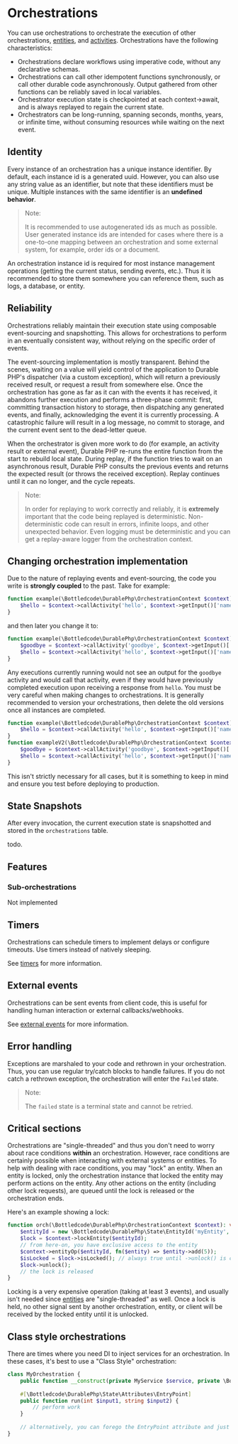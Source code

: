# Orchestrations

You can use orchestrations to orchestrate the execution of other orchestrations, [entities](entities.md),
and [activities](activities.md). Orchestrations have the following characteristics:

- Orchestrations declare workflows using imperative code, without any declarative schemas.
- Orchestrations can call other idempotent functions synchronously, or call other durable code asynchronously. Output
  gathered from other functions can be reliably saved in local variables.
- Orchestrator execution state is checkpointed at each context->await, and is always replayed to regain the current
  state.
- Orchestrators can be long-running, spanning seconds, months, years, or infinite time, without consuming resources
  while waiting on the next event.

## Identity

Every instance of an orchestration has a unique instance identifier. By default, each instance id is a generated uuid.
However, you can also use any string value as an identifier, but note that these identifiers must be unique. Multiple
instances with the same identifier is an **undefined behavior**.

> Note:
>
> It is recommended to use autogenerated ids as much as possible. User generated instance ids are intended for cases
> where there is a one-to-one mapping between an orchestration and some external system, for example, order ids or a
> document.

An orchestration instance id is required for most instance management operations (getting the current status, sending
events, etc.). Thus it is recommended to store them somewhere you can reference them, such as logs, a database, or
entity.

## Reliability

Orchestrations reliably maintain their execution state using composable event-sourcing and snapshotting. This allows for
orchestrations to perform in an eventually consistent way, without relying on the specific order of events.

The event-sourcing implementation is mostly transparent. Behind the scenes, waiting on a value will yield control of the
application to Durable PHP's dispatcher (via a custom exception), which will return a previously received result, or
request a result from somewhere else. Once the orchestration has gone as far as it can with the events it has received,
it abandons further execution and performs a three-phase commit: first, committing transaction history to storage, then
dispatching any generated events, and finally, acknowledging the event it is currently processing. A catastrophic
failure will result in a log message, no commit to storage, and the current event sent to the dead-letter queue.

When the orchestrator is given more work to do (for example, an activity result or external event), Durable PHP re-runs
the entire function from the start to rebuild local state. During replay, if the function tries to wait on an
asynchronous result, Durable PHP consults the previous events and returns the expected result (or throws the received
exception). Replay continues until it can no longer, and the cycle repeats.

> Note:
>
> In order for replaying to work correctly and reliably, it is **extremely** important that the code being replayed is
> deterministic. Non-deterministic code can result in errors, infinite loops, and other unexpected behavior. Even
> logging must be deterministic and you can get a replay-aware logger from the orchestration context.

## Changing orchestration implementation

Due to the nature of replaying events and event-sourcing, the code you write is **strongly coupled** to the past. Take
for example:

```php
function example(\Bottledcode\DurablePhp\OrchestrationContext $context): void {
    $hello = $context->callActivity('hello', $context->getInput()['name']);
}
```

and then later you change it to:

```php
function example(\Bottledcode\DurablePhp\OrchestrationContext $context): void {
    $goodbye = $context->callActivity('goodbye', $context->getInput()['name']);
    $hello = $context->callActivity('hello', $context->getInput()['name']);
}
```

Any executions currently running would not see an output for the `goodbye` activity and would call that activity, even
if they would have previously completed execution upon receiving a response from `hello`. You must be very careful when
making changes to orchestrations. It is generally recommended to version your orchestrations, then delete the old
versions once all instances are completed.

```php
function example(\Bottledcode\DurablePhp\OrchestrationContext $context): void {
    $hello = $context->callActivity('hello', $context->getInput()['name']);
}
function exampleV2(\Bottledcode\DurablePhp\OrchestrationContext $context): void {
    $goodbye = $context->callActivity('goodbye', $context->getInput()['name']);
    $hello = $context->callActivity('hello', $context->getInput()['name']);
}
```

This isn't strictly necessary for all cases, but it is something to keep in mind and ensure you test before deploying to
production.

## State Snapshots

After every invocation, the current execution state is snapshotted and stored in the `orchestrations` table.

todo.

## Features

### Sub-orchestrations

Not implemented

## Timers

Orchestrations can schedule timers to implement delays or configure timeouts. Use timers instead of natively sleeping.

See [timers](timers.md) for more information.

## External events

Orchestrations can be sent events from client code, this is useful for handling human interaction or external
callbacks/webhooks.

See [external events](external-events.md) for more information.

## Error handling

Exceptions are marshaled to your code and rethrown in your orchestration. Thus, you can use regular try/catch blocks to
handle failures. If you do not catch a rethrown exception, the orchestration will enter the `Failed` state.

> Note:
>
> The `failed` state is a terminal state and cannot be retried.

## Critical sections

Orchestrations are "single-threaded" and thus you don't need to worry about race conditions **within** an orchestration.
However, race conditions are certainly possible when interacting with external systems or entities. To help with dealing
with race conditions, you may "lock" an entity. When an entity is locked, only the orchestration instance that locked
the entity may perform actions on the entity. Any other actions on the entity (including other lock requests), are
queued until the lock is released or the orchestration ends.

Here's an example showing a lock:

```php
function orch(\Bottledcode\DurablePhp\OrchestrationContext $context): void {
    $entityId = new \Bottledcode\DurablePhp\State\EntityId('myEntity', 'id');
    $lock = $context->lockEntity($entityId);
    // from here-on, you have exclusive access to the entity
    $context->entityOp($entityId, fn($entity) => $entity->add(5));
    $isLocked = $lock->isLocked(); // always true until ->unlock() is called
    $lock->unlock();
    // the lock is released
}
```

Locking is a very expensive operation (taking at least 3 events), and usually isn't needed since [entities](entities.md)
are "single-threaded" as well. Once a lock is held, no other signal sent by another orchestration, entity, or client
will be received by the locked entity until it is unlocked.

## Class style orchestrations

There are times where you need DI to inject services for an orchestration. In these cases, it's best to use a "Class
Style" orchestration:

```php
class MyOrchestration {
    public function __construct(private MyService $service, private \Bottledcode\DurablePhp\OrchestrationContext $context) {}
    
    #[\Bottledcode\DurablePhp\State\Attributes\EntryPoint]
    public function run(int $input1, string $input2) {
        // perform work
    }
    
    // alternatively, you can forego the EntryPoint attribute and just implement __invoke()
}
```
